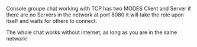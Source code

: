 Console groupe chat working with TCP has two MODES Client and Server if there are no Servers in the network at port 8080 it will take the role upon itself and waits for others to connect.

The whole chat works without internet, as long as you are in the same network!
